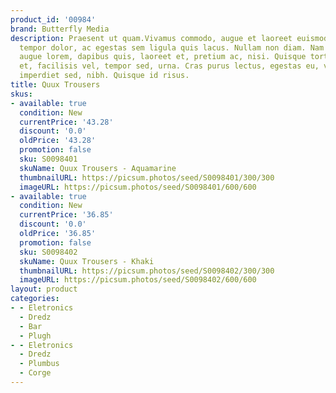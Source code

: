 ```yaml
---
product_id: '00984'
brand: Butterfly Media
description: Praesent ut quam.Vivamus commodo, augue et laoreet euismod, sem sapien
  tempor dolor, ac egestas sem ligula quis lacus. Nullam non diam. Nam erat. Curabitur
  augue lorem, dapibus quis, laoreet et, pretium ac, nisi. Quisque tortor velit, scelerisque
  et, facilisis vel, tempor sed, urna. Cras purus lectus, egestas eu, vehicula at,
  imperdiet sed, nibh. Quisque id risus.
title: Quux Trousers
skus:
- available: true
  condition: New
  currentPrice: '43.28'
  discount: '0.0'
  oldPrice: '43.28'
  promotion: false
  sku: S0098401
  skuName: Quux Trousers - Aquamarine
  thumbnailURL: https://picsum.photos/seed/S0098401/300/300
  imageURL: https://picsum.photos/seed/S0098401/600/600
- available: true
  condition: New
  currentPrice: '36.85'
  discount: '0.0'
  oldPrice: '36.85'
  promotion: false
  sku: S0098402
  skuName: Quux Trousers - Khaki
  thumbnailURL: https://picsum.photos/seed/S0098402/300/300
  imageURL: https://picsum.photos/seed/S0098402/600/600
layout: product
categories:
- - Eletronics
  - Dredz
  - Bar
  - Plugh
- - Eletronics
  - Dredz
  - Plumbus
  - Corge
---
```

